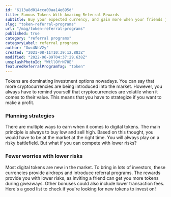 ```yaml
---
id: "6113a8d014cca00aa14e695d"
title: Famous Tokens With Amazing Referral Rewards
subtitle: Buy your expected currency, and gain more when your friends join!
slug: "token-referral-programs"
url: "/mag/token-referral-programs"
published: true
category: "referral programs"
categoryLabel: referral programs
author: "Owc4NhV2y"
created: "2021-08-11T10:39:12.883Z"
modified: "2022-06-09T04:37:29.638Z"
unsplashPhotoId: "WtllOYrN70E"
featuredReferralProgramTag: "token"
---
```

Tokens are dominating investment options nowadays. You can say that more cryptocurrencies are being introduced into the market. However, you always have to remind yourself that cryptocurrencies are volatile when it comes to their value. This means that you have to strategize if you want to make a profit.

### **Planning strategies**

There are multiple ways to earn when it comes to digital tokens. The main principle is always to buy low and sell high. Based on this thought, you would have to be at the market at the right time. You will always play on a risky battlefield. But what if you can compete with lower risks?

### **Fewer worries with lower risks**

Most digital tokens are new in the market. To bring in lots of investors, these currencies provide airdrops and introduce referral programs. The rewards provide you with lower risks, as inviting a friend can get you more tokens during giveaways. Other bonuses could also include lower transaction fees. Here's a good list to check if you're looking for new tokens to invest on!